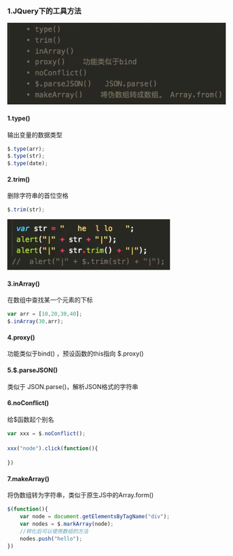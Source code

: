 ### 1.JQuery下的工具方法

![1601953987320](assets/1601953987320.png)

#### 1.type()

输出变量的数据类型

```javascript
$.type(arr);
$.type(str);
$.type(date);
```

#### 2.trim()

删除字符串的首位空格

```javascript
$.trim(str);
```

![1601954268973](assets/1601954268973.png)

#### 3.inArray()

在数组中查找某一个元素的下标

```javascript
var arr = [10,20,30,40];
$.inArray(30,arr);
```

#### 4.proxy()

功能类似于bind() ，预设函数的this指向    $.proxy()

#### 5.$.parseJSON()

类似于 JSON.parse()，解析JSON格式的字符串

#### 6.noConflict()

给$函数起个别名

```javascript
var xxx = $.noConflict();

xxx("node").click(function(){
    
})
```

#### 7.makeArray()

将伪数组转为字符串，类似于原生JS中的Array.form()

```javascript
$(function(){
    var node = document.getElementsByTagName("div");
    var nodes = $.markArray(node);
    //转化后可以使用数组的方法
    nodes.push("hello");
})
```



